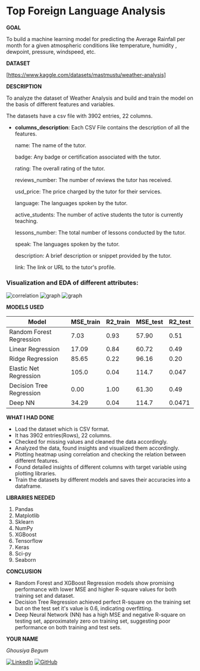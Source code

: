 <h1>Top Foreign Language Analysis</h1>

**GOAL**

To build a machine learning model for predicting the Average Rainfall per month for a given atmospheric conditions like temperature, humidity , dewpoint, pressure, windspeed, etc.

**DATASET**

[https://www.kaggle.com/datasets/mastmustu/weather-analysis]

**DESCRIPTION**

To analyze the dataset of Weather Analysis and build and train the model on the basis of different features and variables.

The datasets have a csv file with 3902 entries, 22 columns.

- **columns_description**: Each CSV File contains the description of all the features.

  name: The name of the tutor.

  badge: Any badge or certification associated with the tutor.

  rating: The overall rating of the tutor.

  reviews_number: The number of reviews the tutor has received.

  usd_price: The price charged by the tutor for their services.

  language: The languages spoken by the tutor.

  active_students: The number of active students the tutor is currently teaching.

  lessons_number: The total number of lessons conducted by the tutor.

  speak: The languages spoken by the tutor.

  description: A brief description or snippet provided by the tutor.

  link: The link or URL to the tutor's profile.


### Visualization and EDA of different attributes:

<img alt="correlation" src="./Images/correlation between amount of lessons and price per lesson.png">

<img alt="graph" src="./Images/count of tutors.png">

<img alt="graph" src="./Images/distribution plot.png">




**MODELS USED**

| Model                     | MSE_train | R2_train | MSE_test  | R2_test   |
|---------------------------|-----------|----------|-----------|-----------|
| Random Forest Regression  | 7.03      | 0.93     | 57.90     | 0.51      |
| Linear Regression         | 17.09     | 0.84     | 60.72     | 0.49      |
| Ridge Regression          | 85.65     | 0.22     | 96.16     | 0.20      |
| Elastic Net Regression    | 105.0     | 0.04     | 114.7     | 0.047     |
| Decision Tree Regression  | 0.00      | 1.00     | 61.30     | 0.49      |
| Deep NN                   | 34.29     | 0.04     | 114.7     | 0.0471    |


**WHAT I HAD DONE**

* Load the dataset which is CSV format.
* It has 3902 entries(Rows), 22 columns.
* Checked for missing values and cleaned the data accordingly.
* Analyzed the data, found insights and visualized them accordingly.
* Plotting heatmap using correlation and checking the relation between different features.
* Found detailed insights of different columns with target variable using plotting libraries.
* Train the datasets by different models and saves their accuracies into a dataframe.


**LIBRARIES NEEDED**

1. Pandas
2. Matplotlib
3. Sklearn
4. NumPy
5. XGBoost
6. Tensorflow
7. Keras
8. Sci-py
9. Seaborn



**CONCLUSION**

- Random Forest and XGBoost Regression models show promising performance with lower MSE and higher R-square values for both training set and dataset.
- Decision Tree Regression achieved perfect R-square on the training set but on the test set it's value is 0.6, indicating overfitting.
- Deep Neural Network (NN) has a high MSE and negative R-square on testing set, approximately zero on training set, suggesting poor performance on both training and test sets.


**YOUR NAME**

*Ghousiya Begum*

[![LinkedIn](https://img.shields.io/badge/linkedin-%230077B5.svg?style=for-the-badge&logo=linkedin&logoColor=white)](https://www.linkedin.com/in/ghousiya-begum-a9b634258/)  [![GitHub](https://img.shields.io/badge/github-%23121011.svg?style=for-the-badge&logo=github&logoColor=white)](https://github.com/ghousiya47)
